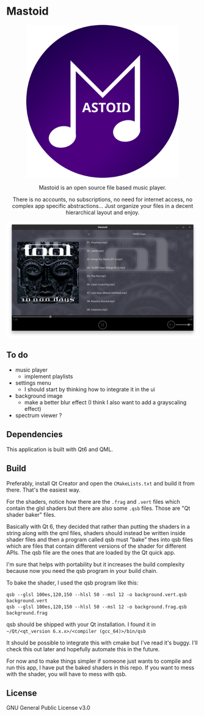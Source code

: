 # Mastoid

<div align="center">
<img width="400" src="Mastoid.svg" alt="Logo">

Mastoid is an open source file based music player.

There is no accounts, no subscriptions, no need for internet access, no complex app specific abstractions... Just organize your files in a decent hierarchical layout and enjoy.

![screenshot](screenshot.png)

</div>

## To do

- music player
    - implement playlists
- settings menu
    - I should start by thinking how to integrate it in the ui
- background image
    - make a better blur effect (I think I also want to add a grayscaling effect)
- spectrum viewer ?

## Dependencies

This application is built with Qt6 and QML.

## Build

Preferably, install Qt Creator and open the `CMakeLists.txt` and build it from there. That's the easiest way.

For the shaders, notice how there are the `.frag` and `.vert` files which contain the glsl shaders but there are also some `.qsb` files. Those are "Qt shader baker" files.

Basically with Qt 6, they decided that rather than putting the shaders in a string along with the qml files, shaders should instead be written inside shader files and then a program called qsb must "bake" thes into qsb files which are files that contain different versions of the shader for different APIs. The qsb file are the ones that are loaded by the Qt quick app.

I'm sure that helps with portability but it increases the build complexity because now you need the qsb program in your build chain.

To bake the shader, I used the qsb program like this:

```
qsb --glsl 100es,120,150 --hlsl 50 --msl 12 -o background.vert.qsb background.vert
qsb --glsl 100es,120,150 --hlsl 50 --msl 12 -o background.frag.qsb background.frag
```

qsb should be shipped with your Qt installation. I found it in `~/Qt/<qt_version 6.x.x>/<compiler (gcc_64)>/bin/qsb`

It should be possible to integrate this with cmake but I've read it's buggy. I'll check this out later and hopefully automate this in the future.

For now and to make things simpler if someone just wants to compile and run this app, I have put the baked shaders in this repo. If you want to mess with the shader, you will have to mess with qsb.

## License

GNU General Public License v3.0

